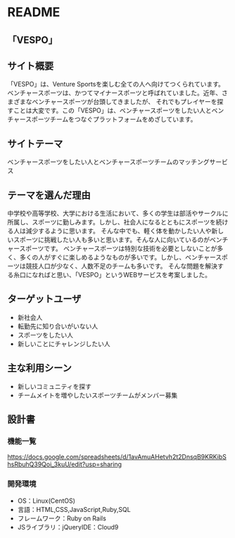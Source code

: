 # README
## __「VESPO」__

## サイト概要
「VESPO」は、Venture Sportsを楽しむ全ての人へ向けてつくられています。 ベンチャースポーツは、かつてマイナースポーツと呼ばれていました。近年、さまざまなベンチャースポーツが台頭してきましたが、 それでもプレイヤーを探すことは大変です。この「VESPO」は、ベンチャースポーツをしたい人とベンチャースポーツチームをつなぐプラットフォームをめざしています。

## サイトテーマ
ベンチャースポーツをしたい人とベンチャースポーツチームのマッチングサービス

## テーマを選んだ理由
中学校や高等学校、大学における生活において、多くの学生は部活やサークルに所属し、スポーツに勤しみます。しかし、社会人になるとともにスポーツを続ける人は減少するように思います。 そんな中でも、軽く体を動かしたい人や新しいスポーツに挑戦したい人も多いと思います。そんな人に向いているのがベンチャースポーツです。 ベンチャースポーツは特別な技術を必要としないことが多く、多くの人がすぐに楽しめるようなものが多いです。しかし、ベンチャースポーツは競技人口が少なく、人数不足のチームも多いです。 そんな問題を解決する糸口になればと思い、「VESPO」というWEBサービスを考案しました。

## ターゲットユーザ
- 新社会人
- 転勤先に知り合いがいない人
- スポーツをしたい人
- 新しいことにチャレンジしたい人

## 主な利用シーン
- 新しいコミュニティを探す
- チームメイトを増やしたいスポーツチームがメンバー募集

## 設計書
### 機能一覧
  https://docs.google.com/spreadsheets/d/1avAmuAHetvh2t2DnsqB9KRKibShsRbuhQ39Qoi_3kuU/edit?usp=sharing

### 開発環境
- OS：Linux(CentOS)
- 言語：HTML,CSS,JavaScript,Ruby,SQL
- フレームワーク：Ruby on Rails
- JSライブラリ：jQueryIDE：Cloud9
